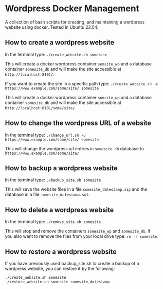 # Wordpress Docker Management
A collection of bash scripts for creating, and maintaining a wordpress website using docker.
Tested in Ubuntu 22.04.

## How to create a wordpress website

In the terminal type: `./create_website.sh somesite`

This will create a docker wordpress container `somsite_wp` and a database container `somesite_db` and will make the site accessible at `http://localhost:8101/`.

If you want to create the site in a specific path type: `./create_website.sh -u https://www.example.com/some/site/ somesite`

This will create a docker wordpress container `somsite_wp` and a database container `somesite_db` and will make the site accessible at `http://localhost:8101/some/site/`.

## How to change the wordpress URL of a website

In the terminal type: `./change_url.sh -u https://www.example.com/some/site/ somesite`

This will change the wordpress url entries in `somesite_db` database to `https://www.example.com/some/site/`

## How to backup a wordpress website

In the terminal type: `./backup_site.sh somesite`

This will save the website files in a file `somesite_datestamp.zip` and the database in a file `somesite_datestamp.sql`. 

## How to delete a wordpress website

In the terminal type: `./remove_site.sh somesite`

This will stop and remove the containers `somesite_wp` and `somesite_db`. If you also want to remove the files from your local drive type: `rm -r somesite`.

## How to restore a wordpress website

If you have previously used backup_site.sh to create a backup of a wordpress website, you can restore it by the following:

```
./create_website.sh somesite
./restore_website.sh somesite somesite_datestamp
```
